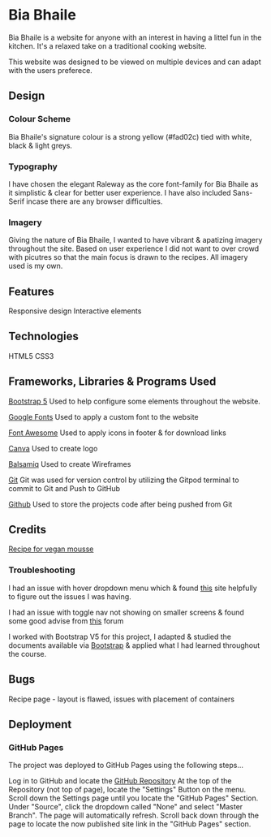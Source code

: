 


# Bia Bhaile


Bia Bhaile is a website for anyone with an interest in having a littel fun in the kitchen. It's a relaxed take on a traditional cooking website.

This website was designed to be viewed on multiple devices and can adapt with the users preferece. 

## Design

### Colour Scheme 

Bia Bhaile's signature colour is a strong yellow (#fad02c) tied with white, black & light greys.

### Typography

I have chosen the elegant Raleway as the core font-family for Bia Bhaile as it simplistic & clear for better user experience. I have also included Sans-Serif incase there are any browser difficulties. 

### Imagery

Giving the nature of Bia Bhaile, I wanted to have vibrant & apatizing imagery throughout the site. Based on user experience I did not want to over crowd with picutres so that the main focus is drawn to the recipes. All imagery used is my own.

## Features

Responsive design
Interactive elements

## Technologies

HTML5
CSS3

## Frameworks, Libraries & Programs Used

[Bootstrap 5](https://getbootstrap.com/)
Used to help configure some elements throughout the website.

[Google Fonts](https://fonts.google.com/)
Used to apply a custom font to the website

[Font Awesome](https://fontawesome.com/)
Used to apply icons in footer & for download links

[Canva](https://www.canva.com/)
Used to create logo

[Balsamiq](https://balsamiq.com/)
Used to create Wireframes

[Git](https://git-scm.com/)
Git was used for version control by utilizing the Gitpod terminal to commit to Git and Push to GitHub

[Github](https://github.com/)
Used to store the projects code after being pushed from Git

## Credits

[Recipe for vegan mousse](https://www.jamieoliver.com/recipes/chocolate-recipes/dairy-free-chocolate-mousse/)

### Troubleshooting

I had an issue with hover dropdown menu which & found [this](https://bootstrap-menu.com/detail-basic-hover.html) site helpfully to figure out the issues I was having.

I had an issue with toggle nav not showing on smaller screens & found some good advise from [this](https://stackoverflow.com/questions/36544961/bootstrap-navbar-toggle-not-showing-in-mobile) forum

I worked with Bootstrap V5 for this project, I adapted & studied the documents available via [Bootstrap](https://getbootstrap.com/docs/5.0/getting-started/introduction/) & applied what I had learned throughout the course. 


## Bugs

Recipe page - layout is flawed, issues with placement of containers

## Deployment 


### GitHub Pages

The project was deployed to GitHub Pages using the following steps...

Log in to GitHub and locate the [GitHub Repository](https://github.com/)
At the top of the Repository (not top of page), locate the "Settings" Button on the menu.
Scroll down the Settings page until you locate the "GitHub Pages" Section.
Under "Source", click the dropdown called "None" and select "Master Branch".
The page will automatically refresh.
Scroll back down through the page to locate the now published site link in the "GitHub Pages" section.







